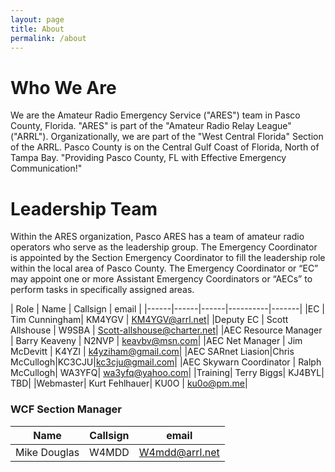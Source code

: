 ```yaml
---
layout: page
title: About
permalink: /about
---
```

# Who We Are
We are the Amateur Radio Emergency Service ("ARES") team in Pasco County, Florida. "ARES" is part of the "Amateur Radio Relay League" ("ARRL"). Organizationally, we are part of the "West Central Florida" Section of the ARRL. Pasco County is on the Central Gulf Coast of Florida, North of Tampa Bay.
"Providing Pasco County, FL with Effective Emergency Communication!"


# Leadership Team
Within the ARES organization, Pasco ARES has a team of amateur radio operators who serve as the leadership group. The Emergency Coordinator is appointed by the Section Emergency Coordinator to fill the leadership role within the local area of Pasco County. The Emergency Coordinator or “EC” may appoint one or more Assistant Emergency Coordinators or “AECs” to perform tasks in specifically assigned areas.

| Role | Name | Callsign | email |
|------|------|------|----------|-------|
|EC | Tim Cunningham| KM4YGV | KM4YGV@arrl.net|
|Deputy EC | Scott Allshouse | W9SBA | Scott-allshouse@charter.net|
|AEC Resource Manager | Barry Keaveny | N2NVP | keavbv@msn.com|
|AEC Net Manager | Jim McDevitt | K4YZI | k4yziham@gmail.com|
|AEC SARnet Liasion|Chris McCullogh|KC3CJU|kc3cju@gmail.com|
|AEC Skywarn Coordinator | Ralph McCullogh| WA3YFQ| wa3yfq@yahoo.com|
|Training| Terry Biggs| KJ4BYL| TBD|
|Webmaster| Kurt Fehlhauer| KU0O | ku0o@pm.me|



### WCF Section Manager
| Name | Callsign | email |
|------|----------|-------|
|Mike Douglas | W4MDD| W4mdd@arrl.net|

<!--### WCF Section ARES Leadership Team
| Role | Name| Callsign | email |
|------|-----|----------|-------|
|WCF District Emergency Coordinator|Dan Wilson |AB4LN |dpwilson1031@gmail.com|-->